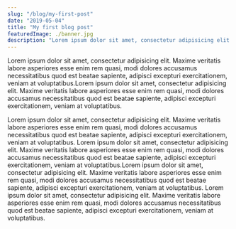 ```yaml
---
slug: "/blog/my-first-post"
date: "2019-05-04"
title: "My first blog post"
featuredImage: ./banner.jpg
description: "Lorem ipsum dolor sit amet, consectetur adipisicing elit. Maxime veritatis labore asperiores esse enim rem quasi, modi dolores accusamus necessitatibus quod est beatae sapiente, adipisci excepturi exercitationem, veniam at voluptatibus."
---
```


Lorem ipsum dolor sit amet, consectetur adipisicing elit. Maxime veritatis labore asperiores esse enim rem quasi, modi dolores accusamus necessitatibus quod est beatae sapiente, adipisci excepturi exercitationem, veniam at voluptatibus.Lorem ipsum dolor sit amet, consectetur adipisicing elit. Maxime veritatis labore asperiores esse enim rem quasi, modi dolores accusamus necessitatibus quod est beatae sapiente, adipisci excepturi exercitationem, veniam at voluptatibus.

Lorem ipsum dolor sit amet, consectetur adipisicing elit. Maxime veritatis labore asperiores esse enim rem quasi, modi dolores accusamus necessitatibus quod est beatae sapiente, adipisci excepturi exercitationem, veniam at voluptatibus.
Lorem ipsum dolor sit amet, consectetur adipisicing elit. Maxime veritatis labore asperiores esse enim rem quasi, modi dolores accusamus necessitatibus quod est beatae sapiente, adipisci excepturi exercitationem, veniam at voluptatibus.Lorem ipsum dolor sit amet, consectetur adipisicing elit. Maxime veritatis labore asperiores esse enim rem quasi, modi dolores accusamus necessitatibus quod est beatae sapiente, adipisci excepturi exercitationem, veniam at voluptatibus.
Lorem ipsum dolor sit amet, consectetur adipisicing elit. Maxime veritatis labore asperiores esse enim rem quasi, modi dolores accusamus necessitatibus quod est beatae sapiente, adipisci excepturi exercitationem, veniam at voluptatibus.